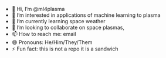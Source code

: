 - 👋 Hi, I’m @ml4plasma
- 👀 I’m interested in applications of machine learning to plasma
- 🌱 I’m currently learning space weather
- 💞️ I’m looking to collaborate on space plasmas, 
- 📫 How to reach me: email
- 😄 Pronouns: He/Him/They/Them
- ⚡ Fun fact: this is not a repo it is a sandwich

<!---
ml4plasma/ml4plasma is a ✨ special ✨ repository because its `README.md` (this file) appears on your GitHub profile.
You can click the Preview link to take a look at your changes.
--->
